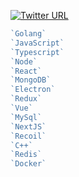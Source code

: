 [![Twitter URL](https://img.shields.io/twitter/url?label=%40vindecodex&style=social&url=https%3A%2F%2Ftwitter.com%2FVindecodex)](https://twitter.com/Vindecodex)

```go
`Golang`
`JavaScript`
`Typescript`
`Node`
`React`
`MongoDB`
`Electron`
`Redux`
`Vue`
`MySql`
`NextJS`
`Recoil`
`C++`
`Redis`
`Docker`
```
